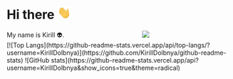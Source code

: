 <h1>Hi there <img src="https://raw.githubusercontent.com/ABSphreak/ABSphreak/master/gifs/Hi.gif" width="30px"></h1>
<img align='right' src='https://user-images.githubusercontent.com/5713670/87202985-820dcb80-c2b6-11ea-9f56-7ec461c497c3.gif' width='200"'>
My name is Kirill 👽.
<br>
[![Top Langs](https://github-readme-stats.vercel.app/api/top-langs/?username=KirillDolbnya)](https://github.com/KirillDolbnya/github-readme-stats)
![GitHub stats](https://github-readme-stats.vercel.app/api?username=KirillDolbnya&show_icons=true&theme=radical)
